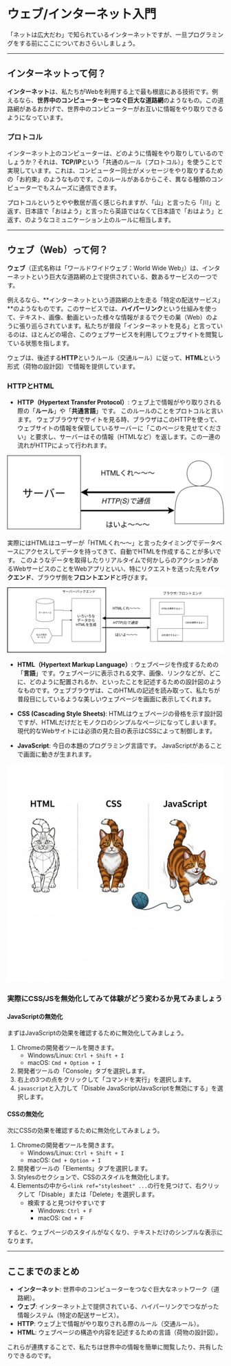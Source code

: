 # ウェブ/インターネット入門

「ネットは広大だわ」で知られているインターネットですが、一旦プログラミングをする前にここについておさらいしましょう。

---

## インターネットって何？

**インターネット**は、私たちがWebを利用する上で最も根底にある技術です。例えるなら、**世界中のコンピューターをつなぐ巨大な道路網**のようなもの。この道路網があるおかげで、世界中のコンピューターがお互いに情報をやり取りできるようになっています。

### プロトコル

インターネット上のコンピューターは、どのように情報をやり取りしているのでしょうか？それは、**TCP/IP**という「共通のルール（プロトコル）」を使うことで実現しています。これは、コンピューター同士がメッセージをやり取りするための「お約束」のようなものです。このルールがあるからこそ、異なる種類のコンピューターでもスムーズに通信できます。

プロトコルというとやや敷居が高く感じられますが、「山」と言ったら「川」と返す、日本語で「おはよう」と言ったら英語ではなくて日本語で「おはよう」と返す、のようなコミュニケーション上のルールに相当します。


---

## ウェブ（Web）って何？

**ウェブ**（正式名称は「ワールドワイドウェブ：World Wide Web」）は、インターネットという巨大な道路網の上で提供されている、数あるサービスの一つです。

例えるなら、**インターネットという道路網の上を走る「特定の配送サービス」**のようなものです。このサービスでは、**ハイパーリンク**という仕組みを使って、テキスト、画像、動画といった様々な情報がまるでクモの巣（Web）のように張り巡らされています。私たちが普段「インターネットを見る」と言っているのは、ほとんどの場合、このウェブサービスを利用してウェブサイトを閲覧している状態を指します。

ウェブは、後述する**HTTP**というルール（交通ルール）に従って、**HTML**という形式（荷物の設計図）で情報を提供しています。



### HTTPとHTML

* **HTTP（Hypertext Transfer Protocol）**: ウェブ上で情報がやり取りされる際の「**ルール**」や「**共通言語**」です。
このルールのことをプロトコルと言います。
ウェブブラウザでサイトを見る時、ブラウザはこのHTTPを使って、ウェブサイトの情報を保管しているサーバーに「このページを見せてください」と要求し、サーバーはその情報（HTMLなど）を返します。この一連の流れがHTTPによって行われます。

<img src="./zatu_http.drawio.svg">

実際にはHTMLはユーザーが「HTMLくれ〜〜」と言ったタイミングでデータベースにアクセスしてデータを持ってきて、自動でHTMLを作成することが多いです。
このようなデータを取得したりリアルタイムで何かしらのアクションがあるWebサービスのことをWebアプリといい、特にリクエストを送った先を**バックエンド**、ブラウザ側を**フロントエンド**と呼びます。

<img src="./web_service.drawio.svg">


* **HTML（Hypertext Markup Language）**: ウェブページを作成するための「**言語**」です。ウェブページに表示される文字、画像、リンクなどが、どこに、どのように配置されるか、といったことを記述するための設計図のようなものです。ウェブブラウザは、このHTMLの記述を読み取って、私たちが普段目にしているような美しいウェブページを画面に表示してくれます。

* **CSS (Cascading Style Sheets)**: HTMLはウェブページの骨格を示す設計図ですが、HTMLだけだとモノクロのシンプルなページになってしまいます。現代的なWebサイトには必須の見た目の表示はCSSによって制御します。

* **JavaScript**: 今日の本題のプログラミング言語です。 JavaScriptがあることで画面に動きが生まれます。

<img src="./css_cat.jpeg">

### 実際にCSS/JSを無効化してみて体験がどう変わるか見てみましょう

#### JavaScriptの無効化

まずはJavaScriptの効果を確認するために無効化してみましょう。
1. Chromeの開発者ツールを開きます。
    - Windows/Linux: `Ctrl + Shift + I`
    - macOS: `Cmd + Option + I`
2. 開発者ツールの「Console」タブを選択します。
3.  右上の3つの点をクリックして「コマンドを実行」を選択します。
4. `javascript`と入力して「Disable JavaScript/JavaScriptを無効にする」を選択します。

#### CSSの無効化
次にCSSの効果を確認するために無効化してみましょう。

1. Chromeの開発者ツールを開きます。
   - Windows/Linux: `Ctrl + Shift + I`
   - macOS: `Cmd + Option + I`
1. 開発者ツールの「Elements」タブを選択します。
1. Stylesのセクションで、CSSのスタイルを無効化します。
1. Elementsの中から`<link ref="stylesheet" ...`の行を見つけて、右クリックして「Disable」または「Delete」を選択します。
   - 検索すると見つけやすいです
     - Windows: `Ctrl + F`
     - macOS: `Cmd + F`

すると、ウェブページのスタイルがなくなり、テキストだけのシンプルな表示になります。

---

## ここまでのまとめ

* **インターネット**: 世界中のコンピューターをつなぐ巨大なネットワーク（道路網）。
* **ウェブ**: インターネット上で提供されている、ハイパーリンクでつながった情報システム（特定の配送サービス）。
* **HTTP**: ウェブ上で情報がやり取りされる際のルール（交通ルール）。
* **HTML**: ウェブページの構造や内容を記述するための言語（荷物の設計図）。

これらが連携することで、私たちは世界中の情報を簡単に閲覧したり、共有したりできるのです。

